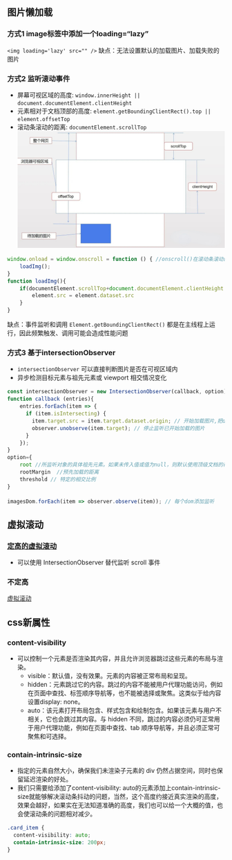 ## 图片懒加载

### 方式1 image标签中添加一个loading=“lazy”
`<img loading='lazy' src="" />`
缺点：无法设置默认的加载图片、加载失败的图片

### 方式2 监听滚动事件
- 屏幕可视区域的高度:  `window.innerHeight || document.documentElement.clientHeight`
- 元素相对于文档顶部的高度: `element.getBoundingClientRect().top || element.offsetTop`
- 滚动条滚动的距离: `documentElement.scrollTop`
  ![视图](./images/浏览器视图.jpeg)

```js
window.onload = window.onscroll = function () { //onscroll()在滚动条滚动的时候触发
    loadImg();
}
function loadImg(){
    if(documentElement.scrollTop+document.documentElement.clientHeight < element.offsetTop){
        element.src = element.dataset.src
    } 
}
```
缺点：事件监听和调用 `Element.getBoundingClientRect()` 都是在主线程上运行，因此频繁触发、调用可能会造成性能问题
### 方式3 基于intersectionObserver
- `intersectionObserver` 可以直接判断图片是否在可视区域内
- 异步检测目标元素与祖先元素或 viewport 相交情况变化
```js
const intersectionObserver = new IntersectionObserver(callback, option)
function callback (entries){
    entries.forEach(item => {
      if (item.isIntersecting) {
        item.target.src = item.target.dataset.origin; // 开始加载图片,把data-origin的值放到src
        observer.unobserve(item.target); // 停止监听已开始加载的图片
      }
    });
}
option={
    root //所监听对象的具体祖先元素。如果未传入值或值为null，则默认使用顶级文档的视窗。
    rootMargin  //预先加载的距离
    threshold // 特定的相交比例
}
 
imagesDom.forEach(item => observer.observe(item)); // 每个dom添加监听
```

## 虚拟滚动

### [定高的虚拟滚动](%E5%AE%9A%E9%AB%98%E8%99%9A%E6%8B%9F%E5%88%97%E8%A1%A8.html)
- 可以使用 IntersectionObserver 替代监听 scroll 事件

### 不定高
[虚拟滚动](https://juejin.cn/post/6844903982742110216)


## css新属性

### content-visibility
- 可以控制一个元素是否渲染其内容，并且允许浏览器跳过这些元素的布局与渲染。
  - visible：默认值，没有效果。元素的内容被正常布局和呈现。
  - hidden：元素跳过它的内容。跳过的内容不能被用户代理功能访问，例如在页面中查找、标签顺序导航等，也不能被选择或聚焦。这类似于给内容设置display: none。
  - auto：该元素打开布局包含、样式包含和绘制包含。如果该元素与用户不相关，它也会跳过其内容。与 hidden 不同，跳过的内容必须仍可正常用于用户代理功能，例如在页面中查找、tab 顺序导航等，并且必须正常可聚焦和可选择。

### contain-intrinsic-size
- 指定的元素自然大小，确保我们未渲染子元素的 div 仍然占据空间，同时也保留延迟渲染的好处。
- 我们只需要给添加了content-visibility: auto的元素添加上contain-intrinsic-size就能够解决滚动条抖动的问题，当然，这个高度约接近真实渲染的高度，效果会越好，如果实在无法知道准确的高度，我们也可以给一个大概的值，也会使滚动条的问题相对减少。
```css
.card_item {
  content-visibility: auto;
  contain-intrinsic-size: 200px;
}
```
